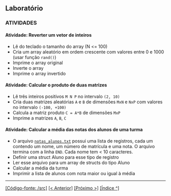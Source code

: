 ## Laboratório

### ATIVIDADES

<a id="atividades"></a>
#### Atividade: Reverter um vetor de inteiros 

* Lê do teclado o tamanho do array (N <= 100)
* Cria um array aleatório em ordem crescente com valores entre 0 e 1000 (usar função `rand()`)
* Imprime o array original
* Inverte o array
* Imprime o array invertido


#### Atividade: Calcular o produto de duas matrizes

* Lê três inteiros positivos `M N P` no intervalo `(2, 10)`
* Cria duas matrizes aleatórias `A` e `B` de dimensões `MxN` e `NxP` com valores no intervalo `(-100, +100)`
* Calcula a matriz produto `C = A*B` de dimensões `MxP`
* Imprime a matrizes `A`, `B`, `C`




#### Atividade: Calcular a média das notas dos alunos de uma turma

* O arquivo [`notas_alunos.txt`](./src/notas_alunos.txt) possui uma lista de registros, cada um contendo um nome, um número de matrícula e uma nota. O arquivo termina com a linha `END`. Cada nome tem < 10 caracteres.
* Definir uma struct Aluno para esse tipo de registro
* Ler esse arquivo para um array de structs do tipo Aluno
* Calcular a média da turma
* Imprimir a lista de alunos com nota maior ou igual à média


___
[[Código-fonte: /src]](./src)   [[< Anterior]](../aula06/aula04.md) [[Próximo >]](../aula05/aula05.md)  [[Índice ^]](../index.md)


